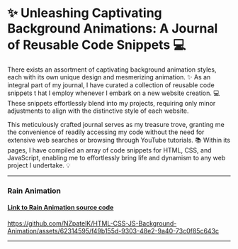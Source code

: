 # ✨ Unleashing Captivating Background Animations: A Journal of Reusable Code Snippets 💻

There exists an assortment of captivating background animation styles, 
each with its own unique design and mesmerizing animation. 
✨ As an integral part of my journal, I have curated a collection of reusable code snippets t
hat I employ whenever I embark on a new website creation. 💻 These snippets effortlessly blend into my projects, requiring
only minor adjustments to align with the distinctive style of each website.

This meticulously crafted journal serves as my treasure trove, granting me the convenience of readily accessing my code without the need
for extensive web searches or browsing through YouTube tutorials. 
📚 Within its pages, I have compiled an array of code snippets for HTML, CSS, and JavaScript, enabling me to effortlessly bring life and
dynamism to any web project I undertake. 💡

---

### Rain Animation 
#### [Link to Rain Animation source code](https://github.com/NZpatelK/HTML-CSS-JS-Background-Animation/tree/master/Rain-Animation)

https://github.com/NZpatelK/HTML-CSS-JS-Background-Animation/assets/62314595/f49b155d-9303-48e2-9a40-73c0f85c643c


---
